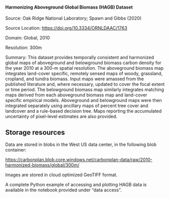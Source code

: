 #### Harmonizing Aboveground Global Biomass (HAGB) Dataset

Source: Oak Ridge National Laboratory; Spawn and Gibbs (2020)

Source Location: https://doi.org/10.3334/ORNLDAAC/1763

Domain: Global, 2010

Resolution: 300m

Summary: This dataset provides temporally consistent and harmonized global maps of aboveground and belowground biomass carbon density for the year 2010 at a 300-m spatial resolution. The aboveground biomass map integrates land-cover specific, remotely sensed maps of woody, grassland, cropland, and tundra biomass. Input maps were amassed from the published literature and, where necessary, updated to cover the focal extent or time period. The belowground biomass map similarly integrates matching maps derived from each aboveground biomass map and land-cover specific empirical models. Aboveground and belowground maps were then integrated separately using ancillary maps of percent tree cover and landcover and a rule-based decision tree. Maps reporting the accumulated uncertainty of pixel-level estimates are also provided.

## Storage resources
Data are stored in blobs in the West US data center, in the following blob container:

https://carbonplan.blob.core.windows.net/carbonplan-data/raw/2010-harmonized-biomass/global/300m/

Images are stored in cloud optimized GeoTIFF format. 

A complete Python example of accessing and plotting HAGB data is available in the notebook provided under “data access”.
